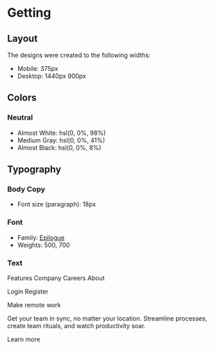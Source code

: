 # Getting

## Layout

The designs were created to the following widths:

- Mobile: 375px
- Desktop: 1440px 900px

## Colors

### Neutral

- Almost White: hsl(0, 0%, 98%)
- Medium Gray: hsl(0, 0%, 41%)
- Almost Black: hsl(0, 0%, 8%)

## Typography

### Body Copy

- Font size (paragraph): 18px

### Font

- Family: [Epilogue](https://fonts.google.com/specimen/Epilogue)
- Weights: 500, 700

### Text

Features
Company
Careers
About

Login
Register

Make remote work

Get your team in sync, no matter your location. Streamline processes,
create team rituals, and watch productivity soar.

Learn more
